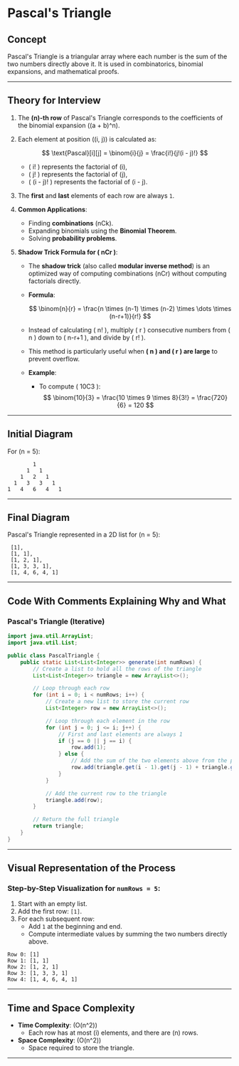 
# Pascal's Triangle

## **Concept**
Pascal's Triangle is a triangular array where each number is the sum of the two numbers directly above it. It is used in combinatorics, binomial expansions, and mathematical proofs.

---

## **Theory for Interview**

1. The **\(n\)-th row** of Pascal's Triangle corresponds to the coefficients of the binomial expansion \((a + b)^n\).

2. Each element at position \((i, j)\) is calculated as:

   $$
   \text{Pascal}[i][j] = \binom{i}{j} = \frac{i!}{j!(i - j)!}
   $$

   - \( i! \) represents the factorial of \(i\),
   - \( j! \) represents the factorial of \(j\),
   - \( (i - j)! \) represents the factorial of \(i - j\).

3. The **first** and **last** elements of each row are always `1`.

4. **Common Applications**:
   - Finding **combinations** \(nCk\).
   - Expanding binomials using the **Binomial Theorem**.
   - Solving **probability problems**.

5. **Shadow Trick Formula for \( nCr \)**:
   - The **shadow trick** (also called **modular inverse method**) is an optimized way of computing combinations \(nCr\) without computing factorials directly.
   - **Formula**:
     
     $$
     \binom{n}{r} = \frac{n \times (n-1) \times (n-2) \times \dots \times (n-r+1)}{r!}
     $$

   - Instead of calculating \( n! \), multiply \( r \) consecutive numbers from \( n \) down to \( n-r+1 \), and divide by \( r! \).
   
   - This method is particularly useful when **\( n \) and \( r \) are large** to prevent overflow.

   - **Example**:
     - To compute \( 10C3 \):
       $$
       \binom{10}{3} = \frac{10 \times 9 \times 8}{3!} = \frac{720}{6} = 120
       $$

---

## **Initial Diagram**  
For \(n = 5\):  

```
        1
      1   1
    1   2   1
  1   3   3   1
1   4   6   4   1
```

---

## **Final Diagram**  
Pascal's Triangle represented in a 2D list for \(n = 5\):  
```
 [1],
 [1, 1],
 [1, 2, 1],
 [1, 3, 3, 1],
 [1, 4, 6, 4, 1]
```

---

## **Code With Comments Explaining Why and What**

### Pascal's Triangle (Iterative)
```java
import java.util.ArrayList;
import java.util.List;

public class PascalTriangle {
    public static List<List<Integer>> generate(int numRows) {
        // Create a list to hold all the rows of the triangle
        List<List<Integer>> triangle = new ArrayList<>();

        // Loop through each row
        for (int i = 0; i < numRows; i++) {
            // Create a new list to store the current row
            List<Integer> row = new ArrayList<>();

            // Loop through each element in the row
            for (int j = 0; j <= i; j++) {
                // First and last elements are always 1
                if (j == 0 || j == i) {
                    row.add(1);
                } else {
                    // Add the sum of the two elements above from the previous row
                    row.add(triangle.get(i - 1).get(j - 1) + triangle.get(i - 1).get(j));
                }
            }

            // Add the current row to the triangle
            triangle.add(row);
        }

        // Return the full triangle
        return triangle;
    }
}
```

---

## **Visual Representation of the Process**

### Step-by-Step Visualization for `numRows = 5`:
1. Start with an empty list.  
2. Add the first row: `[1]`.  
3. For each subsequent row:
   - Add `1` at the beginning and end.
   - Compute intermediate values by summing the two numbers directly above.

```
Row 0: [1]
Row 1: [1, 1]
Row 2: [1, 2, 1]
Row 3: [1, 3, 3, 1]
Row 4: [1, 4, 6, 4, 1]
```

---

## **Time and Space Complexity**
- **Time Complexity**: \(O(n^2)\)  
  - Each row has at most \(i\) elements, and there are \(n\) rows.  
- **Space Complexity**: \(O(n^2)\)  
  - Space required to store the triangle.

---

